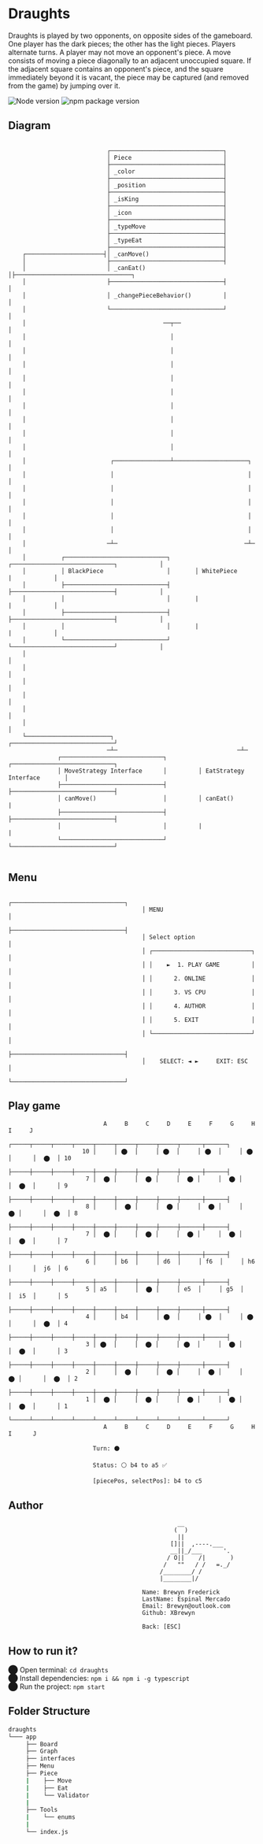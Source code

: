 # Draughts

Draughts is played by two opponents, on opposite sides of the gameboard. One player has the dark pieces; the other has the light pieces. 
Players alternate turns. A player may not move an opponent's piece. A move consists of moving a piece diagonally to an adjacent unoccupied square. 
If the adjacent square contains an opponent's piece, and the square immediately beyond it is vacant, the piece may be captured (and removed from the game) by jumping over it.

 ![Node version](https://img.shields.io/badge/Node%20version->=v17.3.1-green)
 ![npm package version](https://img.shields.io/badge/npm%20package->=v8.3.0-green)

## Diagram
```

                            ┌────────────────────────────────┐
                            │ Piece                          │
                            ├────────────────────────────────┤
                            │ _color                         │
                            ├────────────────────────────────┤
                            │ _position                      │
                            ├────────────────────────────────┤
                            │ _isKing                        │
                            ├────────────────────────────────┤
                            │ _icon                          │
                            ├────────────────────────────────┤
                            │ _typeMove                      │
                            ├────────────────────────────────┤
                            │ _typeEat                       │
                            ├────────────────────────────────┤
    ┌──────────────────────┤│ _canMove()                     │
    │                       ├────────────────────────────────┤
    │                       │ _canEat()                      │├─────────────────────────────────┐
    │                       ├────────────────────────────────┤                                  │
    │                       │ _changePieceBehavior()         │                                  │
    │                       └────────────────────────────────┘                                  │
    │                                       ──┬──                                               │
    │                                         │                                                 │
    │                                         │                                                 │
    │                                         │                                                 │
    │                                         │                                                 │
    │                                         │                                                 │
    │                                         │                                                 │
    │                                         │                                                 │
    │                                         │                                                 │
    │                                         │                                                 │
    │                        ┌────────────────┴─────────────────────┐                           │
    │                        │                                      │                           │
    │                        │                                      │                           │
    │                        │                                      │                           │
    │                        │                                      │                           │
    │                        │                                      │                           │
    │                       ─┴─                                    ─┴─                          │
    │          ┌─────────────────────────────┐       ┌─────────────────────────────┐            │
    │          │ BlackPiece                  │       │ WhitePiece                  |            │
    │          ├─────────────────────────────┤       ├─────────────────────────────┤            │
    │          │                             │       |                             |            │
    │          ├─────────────────────────────┤       ├─────────────────────────────┤            │
    │          │                             │       |                             |            │
    │          └─────────────────────────────┘       └─────────────────────────────┘            │
    │                                                                                           │
    │                                                                                           │
    │                                                                                           │
    │                                                                                           │
    │                                                                                           │
    │                                                                                           │
    └────────────────────────┐                                    ┌─────────────────────────────┘
                            ─┴─                                  ─┴─                 
              ┌─────────────────────────────┐         ┌─────────────────────────────┐
              │ MoveStrategy Interface      │         │ EatStrategy Interface       │
              ├─────────────────────────────┤         ├─────────────────────────────┤
              │ canMove()                   │         │ canEat()                    |
              ├─────────────────────────────┤         ├─────────────────────────────┤
              │                             │         |                             |
              └─────────────────────────────┘         └─────────────────────────────┘ 


```
## Menu

                                          ┌────────────────────────────────┐
                                          │ MENU                           │
                                          ├────────────────────────────────┤
                                          │ Select option                  │
                                          │ ┌────────────────────────────┐ │
                                          │ │    ►  1. PLAY GAME         │ │
                                          │ │      2. ONLINE             │ │
                                          │ │      3. VS CPU             │ │
                                          │ │      4. AUTHOR             │ │
                                          │ │      5. EXIT               │ │           
                                          │ └────────────────────────────┘ │
                                          ├────────────────────────────────┤
                                          │    SELECT: ◄ ►     EXIT: ESC   │
                                          └────────────────────────────────┘


## Play game

                               A     B     C     D     E     F     G     H      I     J
                            ┌─────┬─────┬─────┬─────┬─────┬─────┬─────┬─────┬──────┬──────┐
                         10 │     │ ⬤  │     │ ⬤  │     │ ⬤  │     │ ⬤  │      │  ⬤  │ 10
                            ├─────┼─────┼─────┼─────┼─────┼─────┼─────┼─────┼──────┼──────┤
                          7 │  ⬤ │     │  ⬤ │     │  ⬤ │     │  ⬤ │     │  ⬤  │      │ 9
                            ├─────┼─────┼─────┼─────┼─────┼─────┼─────┼─────┼──────┼──────┤
                          8 │     │  ⬤ │     │  ⬤ │     │  ⬤ │     │  ⬤ │      │  ⬤  │ 8
                            ├─────┼─────┼─────┼─────┼─────┼─────┼─────┼─────┼──────┼──────┤
                          7 │  ⬤ │     │  ⬤ │     │  ⬤ │     │  ⬤ │     │  ⬤  │      │ 7
                            ├─────┼─────┼─────┼─────┼─────┼─────┼─────┼─────┼──────┼──────┤
                          6 │     │ b6  │     │ d6  │     │ f6  │     │ h6  │      │  j6  │ 6 
                            ├─────┼─────┼─────┼─────┼─────┼─────┼─────┼─────┼──────┼──────┤
                          5 │ a5  │     │  ⬤ │     │ e5  │     │ g5  │     │  i5  │      │ 5
                            ├─────┼─────┼─────┼─────┼─────┼─────┼─────┼─────┼──────┼──────┤
                          4 │     │ b4  │     │ ⬤  │     │ ⬤  │     │ ⬤  │      │  ⬤  │ 4
                            ├─────┼─────┼─────┼─────┼─────┼─────┼─────┼─────┼──────┼──────┤
                          3 │ ⬤  │     │  ⬤ │     │ ⬤  │     │  ⬤ │     │  ⬤  │      │ 3
                            ├─────┼─────┼─────┼─────┼─────┼─────┼─────┼─────┼──────┼──────┤
                          2 │     │  ⬤ │     │  ⬤ │     │  ⬤ │     │  ⬤ │      │  ⬤  │ 2
                            ├─────┼─────┼─────┼─────┼─────┼─────┼─────┼─────┼──────┼──────┤
                          1 │  ⬤ │     │  ⬤ │     │  ⬤ │     │  ⬤ │     │  ⬤  │      │ 1
                            └─────┴─────┴─────┴─────┴─────┴─────┴─────┴─────┴──────┴──────┘
                               A     B     C     D     E     F     G     H      I      J

                            Turn: ⚫

                            Status: ⚪ b4 to a5 ✅

                            [piecePos, selectPos]: b4 to c5
                               
 ## Author
                                        
                                                    __ 
                                                   (  )
                                                    ||
                                                  []||  ,----.___
                                                  __||_/___      '.
                                                 / O||    /|       )
                                                /   ""   / /   =._/
                                               /________/ /
                                               |________|/

                                          Name: Brewyn Frederick
                                          LastName: Espinal Mercado
                                          Email: Brewyn@outlook.com
                                          Github: XBrewyn

                                          Back: [ESC]
                                          
                                   
 ## How to run it?
⬤ Open terminal: `cd draughts` <br/>
⬤ Install dependencies: `npm i && npm i -g typescript` <br/>
⬤ Run the project: `npm start`

                                       
## Folder Structure

  ```bash
  draughts
  └─── app
       ├── Board
       ├── Graph
       ├── interfaces
       ├── Menu
       ├── Piece
       |    ├── Move
       |    ├── Eat
       |    └── Validator
       |
       ├── Tools
       |    └── enums
       |
       └── index.js
   ```
